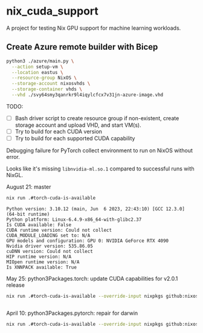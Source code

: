 # nix_cuda_support

A project for testing Nix GPU support for machine learning workloads.

## Create Azure remote builder with Bicep

```bash
python3 ./azure/main.py \
  --action setup-vm \
  --location eastus \
  --resource-group NixOS \
  --storage-account nixosvhds \
  --storage-container vhds \
  --vhd ./svy64smy3qanrkr9l4iqylcfcx7v31jn-azure-image.vhd
```

TODO:

- [ ] Bash driver script to create resource group if non-existent, create storage account and upload VHD, and start VM(s).
- [ ] Try to build for each CUDA version
- [ ] Try to build for each supported CUDA capability

Debugging failure for PyTorch collect environment to run on NixOS without error.

Looks like it's missing `libnvidia-ml.so.1` compared to successful runs with NixGL.

August 21: master

```bash
nix run .#torch-cuda-is-available
```

```log
Python version: 3.10.12 (main, Jun  6 2023, 22:43:10) [GCC 12.3.0] (64-bit runtime)
Python platform: Linux-6.4.9-x86_64-with-glibc2.37
Is CUDA available: False
CUDA runtime version: Could not collect
CUDA_MODULE_LOADING set to: N/A
GPU models and configuration: GPU 0: NVIDIA GeForce RTX 4090
Nvidia driver version: 535.86.05
cuDNN version: Could not collect
HIP runtime version: N/A
MIOpen runtime version: N/A
Is XNNPACK available: True
```

May 25: python3Packages.torch: update CUDA capabilities for v2.0.1 release

```bash
nix run .#torch-cuda-is-available --override-input nixpkgs github:nixos/nixpkgs/a52e068d86845f7d182fe86bf9f1123817c0aea2
```

```log

```

April 10: python3Packages.pytorch: repair for darwin

```bash
nix run .#torch-cuda-is-available --override-input nixpkgs github:nixos/nixpkgs/0da597302cd18b88e9f6f8242a2c9dc6fa9891a5
```

```log

```